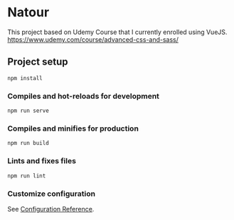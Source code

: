 # Natour
This project based on Udemy Course that I currently enrolled using VueJS.
https://www.udemy.com/course/advanced-css-and-sass/ 

## Project setup
```
npm install
```

### Compiles and hot-reloads for development
```
npm run serve
```

### Compiles and minifies for production
```
npm run build
```

### Lints and fixes files
```
npm run lint
```

### Customize configuration
See [Configuration Reference](https://cli.vuejs.org/config/).
